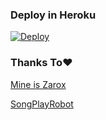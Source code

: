 
### Deploy in Heroku

[![Deploy](https://www.herokucdn.com/deploy/button.svg)](https://heroku.com/deploy?template=https://github.com/Hydrayt777/song-dl-bot-1/tree/main)

### Thanks To❤️

[Mine is Zarox](https://github.com/MineisZarox)

[SongPlayRobot](https://github.com/TamilBots/SongPlayRoBot)

